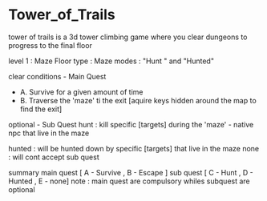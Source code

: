 # Tower_of_Trails
tower of trails is a 3d tower climbing game where you clear dungeons to progress to the final floor



level 1 : Maze Floor
type : Maze
modes : "Hunt " and "Hunted"


clear conditions - Main Quest
* A. Survive for a given amount of time
* B. Traverse the 'maze' ti the exit [aquire keys hidden around the map to find the exit]

optional - Sub Quest 
hunt : kill specific [targets] during the 'maze' - native npc that live in the maze

hunted : will be hunted down by specific [targets] that live in the maze 
none : will cont accept sub quest

summary 
main quest [ A - Survive , B - Escape ]
sub quest [ C - Hunt , D - Hunted , E - none]
note : main quest are compulsory whiles subquest are optional
